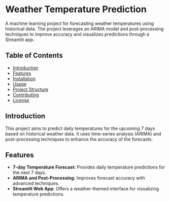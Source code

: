 # Weather Temperature Prediction

A machine learning project for forecasting weather temperatures using historical data. The project leverages an ARIMA model and post-processing techniques to improve accuracy and visualizes predictions through a Streamlit app.

## Table of Contents
- [Introduction](#introduction)
- [Features](#features)
- [Installation](#installation)
- [Usage](#usage)
- [Project Structure](#project-structure)
- [Contributing](#contributing)
- [License](#license)

## Introduction
This project aims to predict daily temperatures for the upcoming 7 days based on historical weather data. It uses time-series analysis (ARIMA) and post-processing techniques to enhance the accuracy of the forecasts.

## Features
- **7-day Temperature Forecast**: Provides daily temperature predictions for the next 7 days.
- **ARIMA and Post-Processing**: Improves forecast accuracy with advanced techniques.
- **Streamlit Web App**: Offers a weather-themed interface for visualizing temperature predictions.
